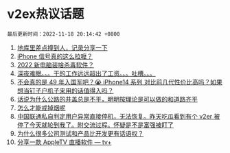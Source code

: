 # v2ex热议话题

`最后更新时间：2022-11-18 20:14:42 +0800`

1. [地库里差点撞到人，记录分享一下](https://www.v2ex.com/t/896102)
1. [iPhone 信号真的这么拉嚒？](https://www.v2ex.com/t/896159)
1. [2022 新电脑装啥杀毒软件？](https://www.v2ex.com/t/896092)
1. [深夜难眠。。。干的工作远远超出了工资。。。吐槽。。。](https://www.v2ex.com/t/896087)
1. [不会真的是 49 年入国军吧？😭
iPhone14 系列 对比前几代性价比高吗？如果想当钉子户机子来用的话值得入吗？](https://www.v2ex.com/t/896132)
1. [话说为什么公路的井盖总是不平，明明按理论是可以做的和道路齐平](https://www.v2ex.com/t/896118)
1. [怎么才能戒掉烟呢](https://www.v2ex.com/t/896044)
1. [中国联通私自判定用户异常直接停机，无法恢复。昨天吃瓜看到有个 v2er 被停了今天就轮到我了。附交流过程。怀疑是不是富强被盯了](https://www.v2ex.com/t/896035)
1. [为什么很多公司测试和产品比开发更有话语权？](https://www.v2ex.com/t/896101)
1. [分享一款 AppleTV 直播软件 — tv+](https://www.v2ex.com/t/896152)

